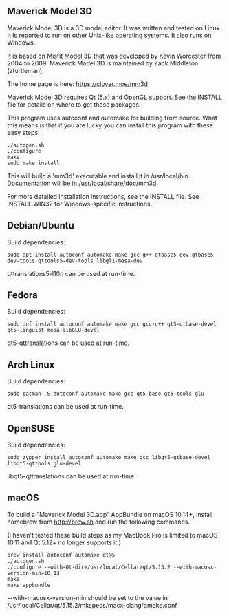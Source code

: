 Maverick Model 3D
-----------------

Maverick Model 3D is a 3D model editor.  It was written and tested on Linux.
It is reported to run on other Unix-like operating systems. It also runs
on Windows.

It is based on [Misfit Model 3D](http://www.misfitcode.com/misfitmodel3d/)
that was developed by Kevin Worcester from 2004 to 2009. Maverick Model 3D
is maintained by Zack Middleton (zturtleman).

The home page is here:
   https://clover.moe/mm3d

Maverick Model 3D requires Qt (5.x) and OpenGL support.  See the INSTALL file
for details on where to get these packages.

This program uses autoconf and automake for building from source.  What this
means is that if you are lucky you can install this program with these
easy steps:

    ./autogen.sh
    ./configure
    make
    sudo make install

This will build a 'mm3d' executable and install it in /usr/local/bin.
Documentation will be in /usr/local/share/doc/mm3d.

For more detailed installation instructions, see the INSTALL file.
See INSTALL.WIN32 for Windows-specific instructions.

## Debian/Ubuntu

Build dependencies:

    sudo apt install autoconf automake make gcc g++ qtbase5-dev qtbase5-dev-tools qttools5-dev-tools libgl1-mesa-dev

qttranslations5-l10n can be used at run-time.

## Fedora

Build dependencies:

    sudo dnf install autoconf automake make gcc gcc-c++ qt5-qtbase-devel qt5-linguist mesa-libGLU-devel

qt5-qttranslations can be used at run-time.

## Arch Linux

Build dependencies:

    sudo pacman -S autoconf automake make gcc qt5-base qt5-tools glu

qt5-translations can be used at run-time.

## OpenSUSE

Build dependencies:

    sudo zypper install autoconf automake make gcc libqt5-qtbase-devel libqt5-qttools glu-devel

libqt5-qttranslations can be used at run-time.

## macOS

To build a "Maverick Model 3D.app" AppBundle on macOS 10.14+,
install homebrew from http://brew.sh and run the following commands.

(I haven't tested these build steps as my MacBook Pro is limited to
macOS 10.11 and Qt 5.12+ no longer supports it.)

    brew install autoconf automake qt@5
    ./autogen.sh
    ./configure --with-Qt-dir=/usr/local/Cellar/qt/5.15.2 --with-macosx-version-min=10.13
    make
    make appbundle

--with-macosx-version-min should be set to the value in
/usr/local/Cellar/qt/5.15.2/mkspecs/macx-clang/qmake.conf
